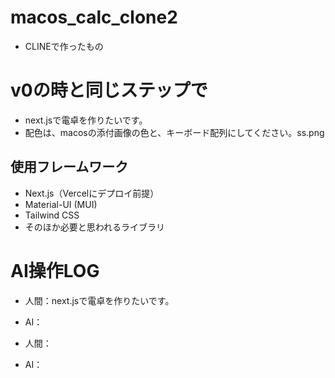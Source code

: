 # macos_calc_clone2
- CLINEで作ったもの

# v0の時と同じステップで
- next.jsで電卓を作りたいです。
- 配色は、macosの添付画像の色と、キーボード配列にしてください。ss.png

## 使用フレームワーク
- Next.js（Vercelにデプロイ前提）
- Material-UI (MUI)
- Tailwind CSS
- そのほか必要と思われるライブラリ

# AI操作LOG
- 人間：next.jsで電卓を作りたいです。
- AI：

- 人間：
- AI：

